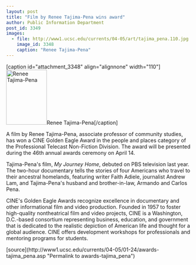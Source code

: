 ```yaml
---
layout: post
title: "Film by Renee Tajima-Pena wins award"
author: Public Information Department
post_id: 3349
images:
  - file: http://www1.ucsc.edu/currents/04-05/art/tajima_pena.110.jpg
    image_id: 3348
    caption: "Renee Tajima-Pena"
---
```


[caption id="attachment_3348" align="alignnone" width="110"]<a href="http://localhost/mysite/wp-content/uploads/2005/01/tajima_pena.110.jpg"><img class="size-full wp-image-3348" src="http://localhost/mysite/wp-content/uploads/2005/01/tajima_pena.110.jpg" alt="Renee Tajima-Pena" width="110" height="149" /></a>Renee Tajima-Pena[/caption]
<a name="content" id="content"></a>
<p>
  A film by Renee Tajima-Pena, associate professor of community studies, has won a CINE Golden Eagle Award in the people and places category of the Professional Telecast Non-Fiction Division. The award will be presented during the 46th annual awards ceremony on April 14.
</p>
<p>
  Tajima-Pena's film, <i>My Journey Home</i>, debuted on PBS television last year. The two-hour documentary tells the stories of four Americans who travel to their ancestral homelands, featuring writer Faith Adiele, journalist Andrew Lam, and Tajima-Pena's husband and brother-in-law, Armando and Carlos Pena.
</p>
<p>
  CINE's Golden Eagle Awards recognize excellence in documentary and other informational film and video production. Founded in 1957 to foster high-quality nontheatrical film and video projects, CINE is a Washington, D.C.-based consortium representing business, education, and government that is dedicated to the realistic depiction of American life and thought for a global audience. CINE offers development workshops for professionals and mentoring programs for students.
</p>
[source](http://www1.ucsc.edu/currents/04-05/01-24/awards-tajima_pena.asp "Permalink to awards-tajima_pena")
